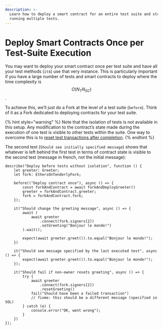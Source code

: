```yaml
---
description: >-
  Learn how to deploy a smart contract for an entire test suite and streamline
  running multiple tests.
---
```


# Deploy Smart Contracts Once per Test-Suite Execution

You may want to deploy your smart contract once per test suite and have all your test methods (`it`s) use that very instance. This is particularly important if you have a large number of tests and smart contracts to deploy where the time complexity is $$O(N_TN_{SC})$$.

To achieve this, we’ll just do a Fork at the level of a test suite (`before`). Think of it as a Fork dedicated to deploying contracts for your test suite.

{% hint style="warning" %}
Note that the isolation of tests is not available in this setup. Any modification to the contract’s state made during the execution of one test is visible to other tests within the suite. One way to overcome this is to [reset test transactions after completion](reset-transactions-after-completing-the-test.md).
{% endhint %}

The second test (`Should see initially specified message`) shows that whatever is left behind the first test in terms of contract state is visible to the second test (message in french, not the initial message):

```tsx
describe("Deploy before tests without isolation", function () {
    let greeter: Greeter;
    let fork: EthersOnTenderlyFork;

    before(("Deploy contract once"), async () => {
        const forkAndContract = await forkAndDeployGreeter()
        greeter = forkAndContract.greeter;
        fork = forkAndContract.fork;
    });

    it("Should change the greeting message", async () => {
        await (
            await greeter
                .connect(fork.signers[2])
                .setGreeting("Bonjour le monde!")
        ).wait();

        expect(await greeter.greet()).to.equal("Bonjour le monde!");
    })

    it("Should see message specified by the last executed test", async () => {
        expect(await greeter.greet()).to.equal("Bonjour le monde!");
    });

    it("Should fail if non-owner resets greeting", async () => {
        try {
            await greeter
                .connect(fork.signers[2])
                .resetGreeting()
            fail("Should have been a failed transaction")
            // fixme: this should be a different message (specified in SOL)
        } catch (e) {
            console.error("OK, went wrong");
        }
    })
});
```
